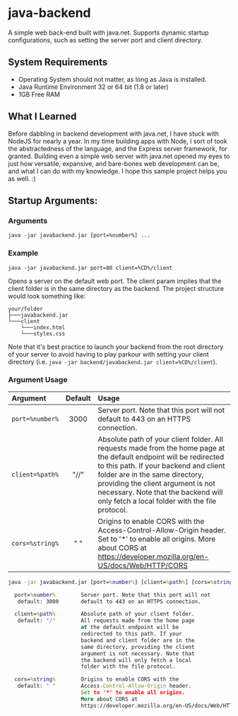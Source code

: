 # java-backend
A simple web back-end built with java.net. Supports dynamic startup configurations,
such as setting the server port and client directory.

## System Requirements
- Operating System should not matter, as long as Java is installed.
- Java Runtime Environment 32 or 64 bit (1.8 or later)
- 1GB Free RAM

## What I Learned
Before dabbling in backend development with java.net, I have stuck with NodeJS
for nearly a year. In my time building apps with Node, I sort of took the
abstractedness of the language, and the Express server framework, for granted.
Building even a simple web server with java.net opened my eyes to just how
versatile, expansive, and bare-bones web development can be, and what I can do
with my knowledge. I hope this sample project helps you as well. :)

## Startup Arguments:

### Arguments
```
java -jar javabackend.jar [port=%number%] ...
```


### Example
`java -jar javabackend.jar port=80 client=%CD%/client`

Opens a server on the default web port. The client param
implies that the client folder is in the same directory as
the backend. The project structure would look something like:
```
your/folder
├───javabackend.jar
└───client
    └───index.html
    └───styles.css
```
Note that it's best practice to launch your backend
from the root directory of your server to avoid
having to play parkour with setting your client
directory (i.e. `java -jar backend/javabackend.jar client=%CD%/client`).

### Argument Usage
| Argument | Default | Usage |
| :--- | :---: | :--- |
| `port=%number%` | 3000 | Server port. Note that this port will not default to 443 on an HTTPS connection. |
| `client=%path%` | "//" | Absolute path of your client folder. All requests made from the home page at the default endpoint will be redirected to this path. If your backend and client folder are in the same directory, providing the client argument is not necessary. Note that the backend will only fetch a local folder with the file protocol. |
| `cors=%string%` | " " | Origins to enable CORS with the Access-Control-Allow-Origin header. Set to '*' to enable all origins. More about CORS at  https://developer.mozilla.org/en-US/docs/Web/HTTP/CORS |

```cmd
java -jar javabackend.jar [port=%number%] [client=%path%] [cors=%string%]

  port=%number%        Server port. Note that this port will not
   default: 3000       default to 443 on an HTTPS connection.

  client=%path%        Absolute path of your client folder.
   default: "/"        All requests made from the home page
                       at the default endpoint will be
                       redirected to this path. If your
                       backend and client folder are in the
                       same directory, providing the client
                       argument is not necessary. Note that
                       the backend will only fetch a local
                       folder with the file protocol.

  cors=%string%        Origins to enable CORS with the
   default: " "        Access-Control-Allow-Origin header.
                       Set to '*' to enable all origins.
                       More about CORS at 
                       https://developer.mozilla.org/en-US/docs/Web/HTTP/CORS
```
